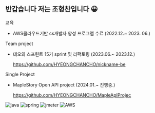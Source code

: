
## 반갑습니다 저는 조형찬입니다 :grinning: 


교육
+ AWS클라우드기반 cs개발자 양성 프로그램 수료 (2022.12.~ 2023. 06.)

Team project 
+ 테오의 스프린트 15기 sprint 및 리팩토링 (2023.06.~ 2023.12.)

  https://github.com/HYEONGCHANCHO/nickname-be

Single Project 
+ MapleStory Open API project (2024.01.~ 진행중.)
  
  https://github.com/HYEONGCHANCHO/MapleApIProjec



![java](https://img.shields.io/badge/java-orange)
![spring](https://img.shields.io/badge/spring-green)
![jmeter](https://img.shields.io/badge/jmeter-yellow)
![AWS](https://img.shields.io/badge/AWS-red)


